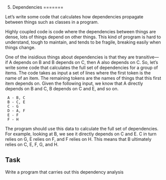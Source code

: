 5. Dependencies
=======

Let’s write some code that calculates how dependencies propagate between things such as classes in a program.

Highly coupled code is code where the dependencies between things are dense, lots of things depend on other things. This kind of program is hard to understand, tough to maintain, and tends to be fragile, breaking easily when things change.

One of the insidious things about dependencies is that they are transitive—if A depends on B and B depends on C, then A also depends on C. So, let’s write some code that calculates the full set of dependencies for a group of items. The code takes as input a set of lines where the first token is the name of an item. The remaining tokens are the names of things that this first item depends on. Given the following input, we know that A directly depends on B and C, B depends on C and E, and so on.

```
 A - B, C
 B - C, E
 C - G
 D - A, F
 E - F
 F - H
```

The program should use this data to calculate the full set of dependencies. For example, looking at B, we see it directly depends on C and E. C in turn relies on G, E relies on F, and F relies on H. This means that B ultimately relies on C, E, F, G, and H.

## Task

Write a program that carries out this dependency analysis
